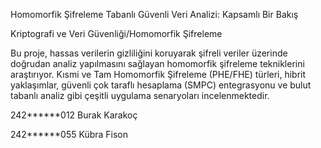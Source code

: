 Homomorfik Şifreleme Tabanlı Güvenli Veri Analizi: Kapsamlı Bir Bakış

Kriptografi ve Veri Güvenliği/Homomorfik Şifreleme

Bu proje, hassas verilerin gizliliğini koruyarak şifreli veriler üzerinde doğrudan analiz yapılmasını sağlayan homomorfik şifreleme tekniklerini araştırıyor. Kısmi ve Tam Homomorfik Şifreleme (PHE/FHE) türleri, hibrit yaklaşımlar, güvenli çok taraflı hesaplama (SMPC) entegrasyonu ve bulut tabanlı analiz gibi çeşitli uygulama senaryoları incelenmektedir.

242******012 Burak Karakoç

242******055 Kübra Fison 


